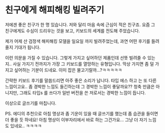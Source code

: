 # 친구에게 해피해킹 빌려주기

저에겐 좋은 친구가 한 명 있습니다. 저와 달리 마음 속에 근심이 적은 친구죠.
요즘 그 친구에게도 수심이 드리우는 것을 보고, 키보드의 세계를 전도해 주었습니다.

제가 어제 산 검정색 해피해킹 모델을 일요일 까지 빌려주었는데, 과연 어떤 후기를 들려줄지 기대가 됩니다.

이런 의문을 가질 수 있습니다. 그렇게 가지고 싶어하던 제품인데 선뜻 빌려줄 수 있는지..
사실 가지기 전까지가 가장 그 키보드를 열망하는 유형입니다. 
막상 가지면 좀 덜 가지고 싶어하는 기분이 드네요. 
이미 잡은 물고기랄까...?ㅋㅋㅋㅋㅋ

간략한 키보드 후기를 말씀드리면 아주 좋은 소리가 납니다. 타입 에스 하고 는 또 다른 느낌이고요..
좀 경박한 느낌도 들긴하는데 그 경박한 느낌이 좋달까요?? 
청축 만큼은 아니지만, 그래도 타입s 를 쓰다가 일반 버전을 쓴 저로서는 경박한 느낌이 듭니다. 

이상으로 글쓰기를 마칩니다.

PS. 에디의 추천으로 아침 명상과 좀 기운이 있을 때 글쓰기를 했는데 좀 습관을 들이면 더 좋을 듯 하네요!
아침 명상이 이부자리에서 바로 하는 그건가요... 그냥 더 자기 느낌도 있네요.. ㅋㅋㅋㅋ 
